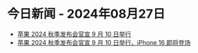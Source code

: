 # 今日新闻 - 2024年08月27日
- [苹果 2024 秋季发布会官宣 9 月 10 日举行](https://www.ithome.com/0/791/320.htm)
- [苹果 2024 秋季发布会官宣 9 月 10 日举行，iPhone 16 即将登场](https://www.ithome.com/0/791/320.htm)
